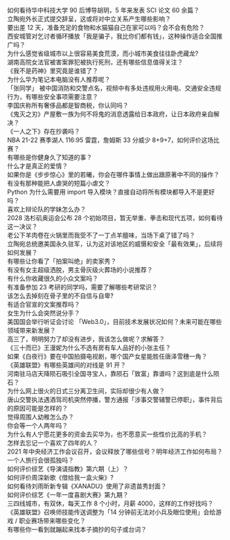 如何看待华中科技大学 90 后博导胡玥，5 年来发表 SCI 论文 60 余篇？  
立陶宛外长正式提交辞呈，这或将对中立关系产生哪些影响？  
要出差 12 天，准备充足的食物和水猫猫自己在家可以吗？会不会有危险？  
西安城管对乞讨者循环播放「我是骗子，我比你们都有钱」，这种操作适合全国推广吗？  
为什么感觉省级城市以上很容易美食荒漠，而小城市美食往往卧虎藏龙?  
湖南高院女法官被害案罪犯被执行死刑，还有哪些信息值得关注？  
《我不是药神》里究竟是谁错了？  
为什么华为笔记本电脑没有人推荐呢？  
「张同学」 被中国消防和交警点名，视频中有多处违规用火用电、交通安全违规行为，有哪些安全事项需要注意？  
李国庆称所有奢侈品都是智商税，你认同吗？  
《鬼灭之刃》产屋敷一族为何不将鬼的消息透露给日本政府，让日本政府亲自解决？  
《一人之下》存在抄袭吗？  
NBA 21-22 赛季湖人 116:95 雷霆，詹姆斯 33 分威少 8+9+7，如何评价这场比赛？  
有哪些是你健身久了知道的事？  
什么才是真正的爱情？  
如果你是《步步惊心》里的若曦，你会在哪件事情上做出跟原著中不同的操作？  
有没有那种能把人虐哭的短篇小虐文？  
Python 为什么需要用 import 导入模块？直接自动将所有模块都导入不是更好吗？  
喜欢上辩论队的学妹怎么办？  
2028 洛杉矶奥运会公布 28 个初始项目，暂无举重、拳击和现代五项，如何看待这一决议？  
老公下羊肉卷在火锅里而我受不了一丁点羊膻味，当场下桌了错了吗？  
立陶宛总统邀美国永久驻军，认为这对该地区的威慑和安全「最有效果」，后续将如何发展？  
有哪些让你看了「拍案叫绝」的卖家秀？  
有没有女主超级洒脱，男主骨灰级火葬场的小说推荐？  
有什么你收藏很久的小众文案吗？  
有准备参加 23 考研的同学吗，需要了解哪些考研常识？  
该怎么去掉刻在骨子里的不自信与自卑?  
有适合官宣的文案推荐吗？  
女生为什么会突然说分手？  
美国国会举行听证会讨论 「Web3.0」，目前技术发展状况如何？未来可能在哪些领域带来新发展？  
高三了，明明努力了却没有进步，我该怎么做呢？求解答？  
《三十而已》王漫妮为什么不选有房有车人品好的小张主任？  
如果《白夜行》要在中国拍摄电视剧，哪个国产女星能胜任唐泽雪穗一角？  
《英雄联盟》有哪些英雄间的对线是 91 开？  
河南驻马店天降陨石吸引全国寻宝人，靠陨石「致富」靠谱吗？这到底是什么陨石？  
为什么网上很火的日式三分离卫生间，实际却很少有人做？  
唐山交警执法遇酒驾司机突然停播，警方通报「涉事交警辅警已停职」，事件背后的原因可能是怎样的？  
觉得周围人幼稚怎么办？  
你会等一个人两年吗？  
为什么有人宁愿花更多的资金去买华为，也不愿意买一些性价比高的手机？  
怎样去忘记一个喜欢了四年的人？  
2021 年中央经济工作会议召开，会议释放了哪些信号？明年经济工作如何布局？  
一个人旅行会很孤独吗？  
如何评价综艺《导演请指教》第六期（上）？  
如何评价周深新歌《借给我一盒火柴》?  
如何看待刘雨昕新专辑《XANADU》使用了非遗苗秀封面？  
如何评价综艺《一年一度喜剧大赛》第九期？  
三四线城市，有双休，每天工作 8 个小时，月薪 4000，这样的工作好找吗？  
《英雄联盟》召唤师技能传送调整为「14 分钟前无法对小兵及眼位使用」会给游戏 / 职业赛场带来哪些变化？  
有哪些你一看到就蹦起来找本子摘抄的句子或台词？  
